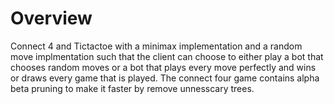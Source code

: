 # Overview
Connect 4 and Tictactoe with a minimax implementation and a random move implmentation such that the client can choose to either play a bot that chooses random moves or a bot that plays every move perfectly and wins or draws every game that is played. The connect four game contains alpha beta pruning to make it faster by remove unnesscary trees.
